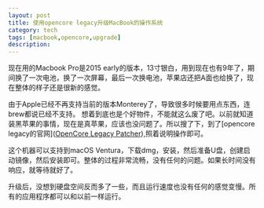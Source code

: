 ```yaml
---
layout: post
title: 使用opencore legacy升级MacBook的操作系统
category: tech
tags: [macbook,opencore,upgrade]
description:
---
```

现在用的Macbook Pro是2015 early的版本，13寸银白，用到现在也有9年了，期间换了一次电池，换了一次屏幕，最后一次换电池，苹果店还把A面也给换了，现在整体的样子还是很新的感觉。

由于Apple已经不再支持当前的版本Monterey了，导致很多时候要用点东西，连brew都说已经不支持。
想着到底也是个好物件，不能就这么废了吧。以前就知道装黑苹果的事情，现在是真苹果，应该也没问题了。所以搜了下，到了[opencore legacy的官网]([OpenCore Legacy Patcher](https://dortania.github.io/OpenCore-Legacy-Patcher/)),照着说明操作即可。

这个机器可以支持到macOS Ventura，下载dmg，安装，然后准备U盘，创建启动镜像，然后安装即可。整体的过程非常流畅，没有任何的问题。如果长时间没有响应，就等待就好了。

升级后，没想到硬盘空间反而多了一些，而且运行速度也没有任何的感觉变慢。所有的应用程序都可以和以前一样运行。

